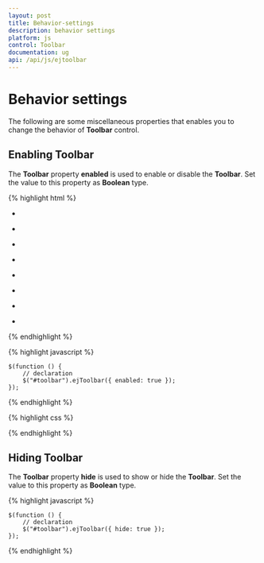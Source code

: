 ```yaml
---
layout: post
title: Behavior-settings
description: behavior settings
platform: js
control: Toolbar
documentation: ug
api: /api/js/ejtoolbar
---
```


# Behavior settings

The following are some miscellaneous properties that enables you to change the behavior of **Toolbar** control.

## Enabling Toolbar

The **Toolbar** property **enabled** is used to enable or disable the **Toolbar**. Set the value to this property as **Boolean** type.

{% highlight html %}

<div class="cols-sample-area">
   <div id="toolbar">
      <ul>
         <li id="Left" title="Left">
            <div class="ToolbarItems LeftAlign_tool"></div>
         </li>
         <li id="Center" title="Center">
            <div class="ToolbarItems CenterAlign_tool"></div>
         </li>
         <li id="Right" title="Right">
            <div class="ToolbarItems RightAlign_tool"></div>
         </li>
         <li id="Justify" title="Justify">
            <div class="ToolbarItems Justify_tool"></div>
         </li>
      </ul>
      <ul>
         <li id="Bold" title="Bold">
            <div class="ToolbarItems Bold_tool"></div>
         </li>
         <li id="Italic" title="Italic">
            <div class="ToolbarItems Italic_tool"></div>
         </li>
         <li id="StrikeThrough" title="Strike Through">
            <div class="ToolbarItems StrikeThrough_tool"></div>
         </li>
         <li id="UndeLine" title="UnderLine">
            <div class="ToolbarItems Underline_tool"></div>
         </li>
      </ul>
   </div>
</div>

{% endhighlight %}

{% highlight javascript %}

    $(function () {
        // declaration
        $("#toolbar").ejToolbar({ enabled: true });
    });

{% endhighlight %}

{% highlight css %}

<style type="text/css" class="cssStyles">
    .darktheme .cols-sample-area .e-tooltxt .ToolbarItems {
        background-image: url('../images/toolbar/ui-icons-metro.png');
    }

    .cols-sample-area .e-tooltxt .ToolbarItems {
        display: block;
        background-image: url('../images/toolbar/ui-icons-dark.png');
        height: 22px;
        width: 22px;
    }

    .e-tooltxt:hover .ToolbarItems, .darktheme .cols-sample-area .e-tooltxt:hover .ToolbarItems {
        background-image: url('../images/toolbar/ui-icons-light.png');
    }

    .ToolbarItems.LeftAlign_tool {
        background-position: -26px -39px;
    }

    .ToolbarItems.CenterAlign_tool {
        background-position: -55px -39px;
    }

    .ToolbarItems.RightAlign_tool {
        background-position: -89px -39px;
    }

    .ToolbarItems.Justify_tool {
        background-position: -123px -39px;
    }

    .ToolbarItems.Bold_tool {
        background-position: -159px -39px;
    }

    .ToolbarItems.Italic_tool {
        background-position: -196px -39px;
    }

    .ToolbarItems.StrikeThrough_tool {
        background-position: -55px -70px;
    }

    .ToolbarItems.Underline_tool {
        background-position: -23px -68px;
    }
</style>


{% endhighlight %}

## Hiding Toolbar 

The **Toolbar** property **hide** is used to show or hide the **Toolbar**. Set the value to this property as **Boolean** type.


{% highlight javascript %}

    $(function () {
        // declaration
        $("#toolbar").ejToolbar({ hide: true });
    });

{% endhighlight %}